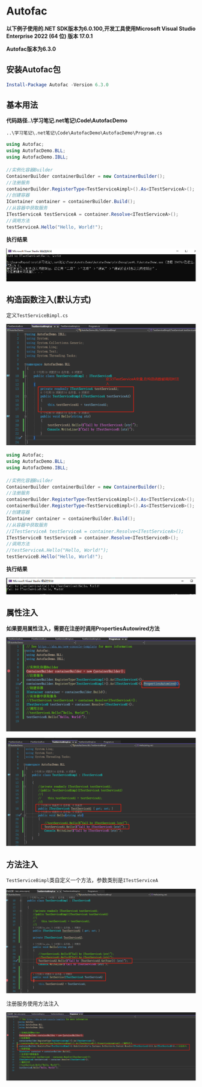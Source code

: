# Autofac

**以下例子使用的.NET SDK版本为6.0.100,开发工具使用Microsoft Visual Studio Enterprise 2022 (64 位) 版本 17.0.1**

**Autofac版本为6.3.0**

## 安装Autofac包

```powershell
Install-Package Autofac -Version 6.3.0
```

## 基本用法

**代码路径..\学习笔记\.net笔记\Code\AutofacDemo**



`..\学习笔记\.net笔记\Code\AutofacDemo\AutofacDemo\Program.cs`

```C#
using Autofac;
using AutofacDemo.BLL;
using AutofacDemo.IBLL;

//实例化容器Builder
ContainerBuilder containerBuilder = new ContainerBuilder();
//注册服务
containerBuilder.RegisterType<TestServiceAimpl>().As<ITestServiceA>();
//创建容器
IContainer container = containerBuilder.Build();
//从容器中获取服务
ITestServiceA testServiceA = container.Resolve<ITestServiceA>();
//调用方法
testServiceA.Hello("Hello, World!");
```

**执行结果**

![image-20211124152235087](images\image-20211124152235087.png)

## 构造函数注入(默认方式)

定义`TestServiceBimpl.cs`

![image-20211124151621657](images\image-20211124151621657.png)

```C#
using Autofac;
using AutofacDemo.BLL;
using AutofacDemo.IBLL;

//实例化容器Builder
ContainerBuilder containerBuilder = new ContainerBuilder();
//注册服务
containerBuilder.RegisterType<TestServiceAimpl>().As<ITestServiceA>();
containerBuilder.RegisterType<TestServiceBimpl>().As<ITestServiceB>();
//创建容器
IContainer container = containerBuilder.Build();
//从容器中获取服务
//ITestServiceA testServiceA = container.Resolve<ITestServiceA>();
ITestServiceB testServiceB = container.Resolve<ITestServiceB>();
//调用方法
//testServiceA.Hello("Hello, World!");
testServiceB.Hello("Hello, World!");
```

**执行结果**

![image-20211124152520876](images\image-20211124152520876.png)

## 属性注入

**如果要用属性注入，需要在注册时调用PropertiesAutowired方法**

![image-20211124153300105](images\image-20211124153300105.png)

![image-20211124153330051](images\image-20211124153330051.png)

## 方法注入

`TestServiceBimpl`类自定义一个方法，参数类别是`ITestServiceA`

![image-20211125003052193](images\image-20211125003052193.png)

注册服务使用方法注入

![image-20211125003322514](images\image-20211125003322514.png)
